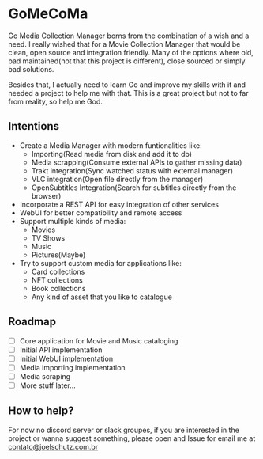 # GoMeCoMa
Go Media Collection Manager borns from the combination of a wish and a need. I really
wished that for a Movie Collection Manager that would be clean, open source and integration
friendly. Many of the options where old, bad maintained(not that this project is different),
close sourced or simply bad solutions.

Besides that, I actually need to learn Go and improve my skills with it and needed a project
to help me with that. This is a great project but not to far from reality, so help me God.

## Intentions

* Create a Media Manager with modern funtionalities like:
  * Importing(Read media from disk and add it to db)
  * Media scrapping(Consume external APIs to gather missing data)
  * Trakt integration(Sync watched status with external manager)
  * VLC integration(Open file directly from the manager)
  * OpenSubtitles Integration(Search for subtitles directly from the browser)
* Incorporate a REST API for easy integration of other services
* WebUI for better compatibility and remote access
* Support multiple kinds of media:
  * Movies
  * TV Shows
  * Music
  * Pictures(Maybe)
* Try to support custom media for applications like:
  * Card collections
  * NFT collections
  * Book collections
  * Any kind of asset that you like to catalogue

## Roadmap

- [ ] Core application for Movie and Music cataloging
- [ ] Initial API implementation
- [ ] Initial WebUI implementation
- [ ] Media importing implementation
- [ ] Media scraping
- [ ] More stuff later...

## How to help?

For now no discord server or slack groupes, if you are interested in the project or wanna suggest something,
please open and Issue for email me at [contato@joelschutz.com.br](mailto:contato@joelschutz.com.br)

